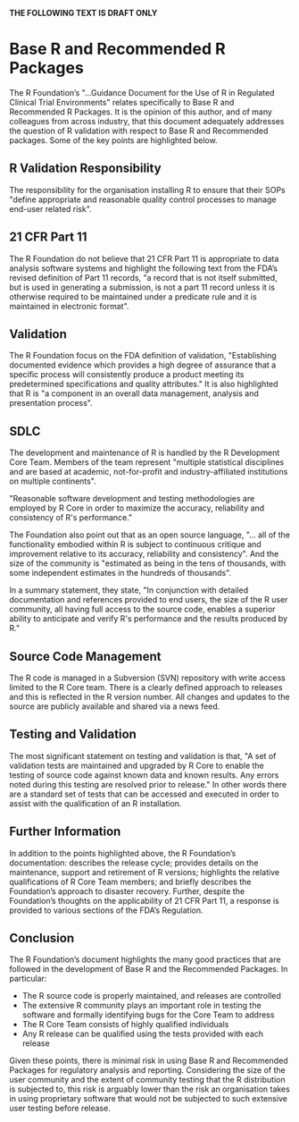 **THE FOLLOWING TEXT IS DRAFT ONLY**

# Base R and Recommended R Packages

The R Foundation’s "…Guidance Document for the Use of R in Regulated Clinical Trial Environments" relates specifically to Base R and Recommended R Packages.  It is the opinion of this author, and of many colleagues from across industry, that this document adequately addresses the question of R validation with respect to Base R and Recommended packages.  Some of the key points are highlighted below.

## R Validation Responsibility

The responsibility for the organisation installing R to ensure that their SOPs "define appropriate and reasonable quality control processes to manage end-user related risk".

## 21 CFR Part 11 

The R Foundation do not believe that 21 CFR Part 11 is appropriate to data analysis software systems and highlight the following text from the FDA’s revised definition of Part 11 records, "a record that is not itself submitted, but is used in generating a submission, is not a part 11 record unless it is otherwise required to be maintained under a predicate rule and it is maintained in electronic format".

## Validation

The R Foundation focus on the FDA definition of validation, "Establishing documented evidence which provides a high degree of assurance that a specific process will consistently produce a product meeting its predetermined specifications and quality attributes."   It is also highlighted that R is "a component in an overall data management, analysis and presentation process".

## SDLC

The development and maintenance of R is handled by the R Development Core Team.  Members of the team represent "multiple statistical disciplines and are based at academic, not-for-profit and industry-affiliated institutions on multiple continents".

"Reasonable software development and testing methodologies are employed by R Core in order to maximize the accuracy, reliability and consistency of R's performance."

The Foundation also point out that as an open source language, "… all of the functionality embodied within R is subject to continuous critique and improvement relative to its accuracy, reliability and consistency".  And the size of the community is "estimated as being in the tens of thousands, with some independent estimates in the hundreds of thousands".

In a summary statement, they state, "In conjunction with detailed documentation and references provided to end users, the size of the R user community, all having full access to the source code, enables a superior ability to anticipate and verify R's performance and the results produced by R."

## Source Code Management

The R code is managed in a Subversion (SVN) repository with write access limited to the R Core team.  There is a clearly defined approach to releases and this is reflected in the R version number.  All changes and updates to the source are publicly available and shared via a news feed.

## Testing and Validation

The most significant statement on testing and validation is that, "A set of validation tests are maintained and upgraded by R Core to enable the testing of source code against known data and known results. Any errors noted during this testing are resolved prior to release."  In other words there are a standard set of tests that can be accessed and executed in order to assist with the qualification of an R installation.

## Further Information

In addition to the points highlighted above, the R Foundation’s documentation: describes the release cycle; provides details on the maintenance, support and retirement of R versions; highlights the relative qualifications of R Core Team members; and briefly describes the Foundation’s approach to disaster recovery.  Further, despite the Foundation’s thoughts on the applicability of 21 CFR Part 11, a response is provided to various sections of the FDA’s Regulation.

## Conclusion

The R Foundation’s document highlights the many good practices that are followed in the development of Base R and the Recommended Packages.  In particular:

* The R source code is properly maintained, and releases are controlled
* The extensive R community plays an important role in testing the software and formally identifying bugs for the Core Team to address
* The R Core Team consists of highly qualified individuals
* Any R release can be qualified using the tests provided with each release

Given these points, there is minimal risk in using Base R and Recommended Packages for regulatory analysis and reporting.  Considering the size of the user community and the extent of community testing that the R distribution is subjected to, this risk is arguably lower than the risk an organisation takes in using proprietary software that would not be subjected to such extensive user testing before release.
